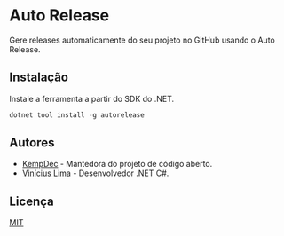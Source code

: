 # Auto Release

Gere releases automaticamente do seu projeto no GitHub usando o Auto Release.

## Instalação

Instale a ferramenta a partir do SDK do .NET.

``` powershell
dotnet tool install -g autorelease
```

## Autores

- [KempDec](https://kempdec.com) - Mantedora do projeto de código aberto.
- [Vinícius Lima](https://github.com/viniciusxdl) - Desenvolvedor .NET C#.

## Licença

[MIT](https://github.com/kempdec/AutoRelease/blob/main/LICENSE.txt)